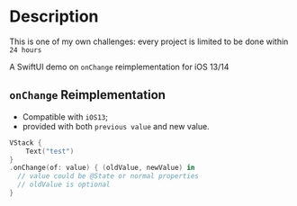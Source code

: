 # Description

This is one of my own challenges: every project is limited to be done within `24 hours`

A SwiftUI demo on `onChange` reimplementation for iOS 13/14

## `onChange` Reimplementation

- Compatible with `iOS13`;
- provided with both `previous value` and new value.

```swift
VStack {
    Text("test")
}
.onChange(of: value) { (oldValue, newValue) in
  // value could be @State or normal properties
  // oldValue is optional
}
```
